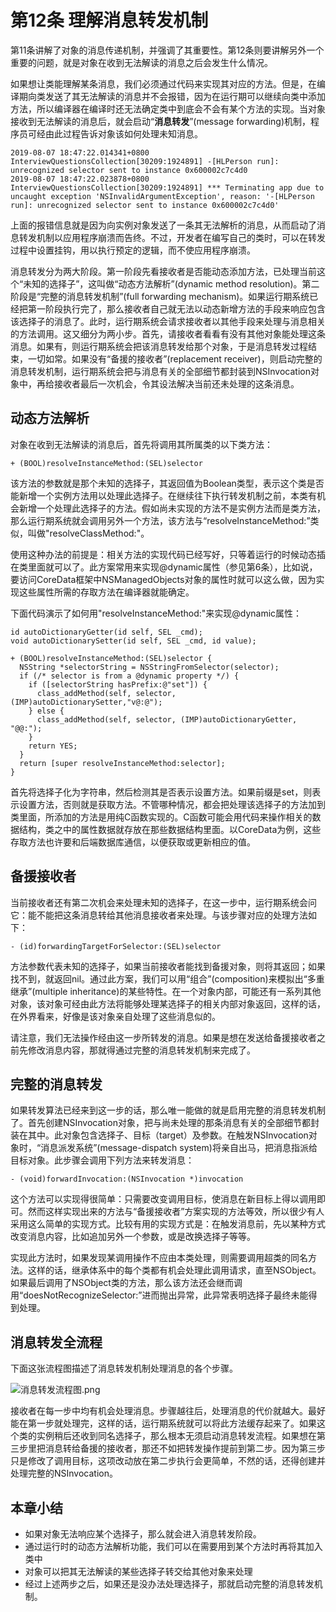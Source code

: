 # 第12条 理解消息转发机制

第11条讲解了对象的消息传递机制，并强调了其重要性。第12条则要讲解另外一个重要的问题，就是对象在收到无法解读的消息之后会发生什么情况。

如果想让类能理解某条消息，我们必须通过代码来实现其对应的方法。但是，在编译期向类发送了其无法解读的消息并不会报错，因为在运行期可以继续向类中添加方法，所以编译器在编译时还无法确定类中到底会不会有某个方法的实现。当对象接收到无法解读的消息后，就会启动“**消息转发**”(message forwarding)机制，程序员可经由此过程告诉对象该如何处理未知消息。

```
2019-08-07 18:47:22.014341+0800 InterviewQuestionsCollection[30209:1924891] -[HLPerson run]: unrecognized selector sent to instance 0x600002c7c4d0
2019-08-07 18:47:22.023878+0800 InterviewQuestionsCollection[30209:1924891] *** Terminating app due to uncaught exception 'NSInvalidArgumentException', reason: '-[HLPerson run]: unrecognized selector sent to instance 0x600002c7c4d0'
```

上面的报错信息就是因为向实例对象发送了一条其无法解析的消息，从而启动了消息转发机制以应用程序崩溃而告终。不过，开发者在编写自己的类时，可以在转发过程中设置挂钩，用以执行预定的逻辑，而不使应用程序崩溃。

消息转发分为两大阶段。第一阶段先看接收者是否能动态添加方法，已处理当前这个“未知的选择子”，这叫做“动态方法解析”(dynamic method resolution)。第二阶段是“完整的消息转发机制”(full forwarding mechanism)。如果运行期系统已经把第一阶段执行完了，那么接收者自己就无法以动态新增方法的手段来响应包含该选择子的消息了。此时，运行期系统会请求接收者以其他手段来处理与消息相关的方法调用。这又细分为两小步。首先，请接收者看看有没有其他对象能处理这条消息。如果有，则运行期系统会把该消息转发给那个对象，于是消息转发过程结束，一切如常。如果没有“备援的接收者”(replacement receiver)，则启动完整的消息转发机制，运行期系统会把与消息有关的全部细节都封装到NSInvocation对象中，再给接收者最后一次机会，令其设法解决当前还未处理的这条消息。

## 动态方法解析

对象在收到无法解读的消息后，首先将调用其所属类的以下类方法：

```
+ (BOOL)resolveInstanceMethod:(SEL)selector
```

该方法的参数就是那个未知的选择子，其返回值为Boolean类型，表示这个类是否能新增一个实例方法用以处理此选择子。在继续往下执行转发机制之前，本类有机会新增一个处理此选择子的方法。假如尚未实现的方法不是实例方法而是类方法，那么运行期系统就会调用另外一个方法，该方法与“resolveInstanceMethod:”类似，叫做"resolveClassMethod:"。

使用这种办法的前提是：相关方法的实现代码已经写好，只等着运行的时候动态插在类里面就可以了。此方案常用来实现@dynamic属性（参见第6条），比如说，要访问CoreData框架中NSManagedObjects对象的属性时就可以这么做，因为实现这些属性所需的存取方法在编译器就能确定。

下面代码演示了如何用"resolveInstanceMethod:"来实现@dynamic属性：

```
id autoDictionaryGetter(id self, SEL _cmd);
void autoDictionarySetter(id self, SEL _cmd, id value);

+ (BOOL)resolveInstanceMethod:(SEL)selector {
  NSString *selectorString = NSStringFromSelector(selector);
  if (/* selector is from a @dynamic property */) {
    if ([selectorString hasPrefix:@"set"]) {
      class_addMethod(self, selector, (IMP)autoDictionarySetter,"v@:@");
    } else {
      class_addMethod(self, selector, (IMP)autoDictionaryGetter, "@@:");
    }
    return YES;
  }
  return [super resolveInstanceMethod:selector];
}
```

首先将选择子化为字符串，然后检测其是否表示设置方法。如果前缀是set，则表示设置方法，否则就是获取方法。不管哪种情况，都会把处理该选择子的方法加到类里面，所添加的方法是用纯C函数实现的。C函数可能会用代码来操作相关的数据结构，类之中的属性数据就存放在那些数据结构里面。以CoreData为例，这些存取方法也许要和后端数据库通信，以便获取或更新相应的值。

## 备援接收者

当前接收者还有第二次机会来处理未知的选择子，在这一步中，运行期系统会问它：能不能把这条消息转给其他消息接收者来处理。与该步骤对应的处理方法如下：

```
- (id)forwardingTargetForSelector:(SEL)selector
```

方法参数代表未知的选择子，如果当前接收者能找到备援对象，则将其返回；如果找不到，就返回nil。通过此方案，我们可以用“组合”(composition)来模拟出“多重继承”(multiple inheritance)的某些特性。在一个对象内部，可能还有一系列其他对象，该对象可经由此方法将能够处理某选择子的相关内部对象返回，这样的话，在外界看来，好像是该对象亲自处理了这些消息似的。

请注意，我们无法操作经由这一步所转发的消息。如果是想在发送给备援接收者之前先修改消息内容，那就得通过完整的消息转发机制来完成了。


## 完整的消息转发

如果转发算法已经来到这一步的话，那么唯一能做的就是启用完整的消息转发机制了。首先创建NSInvocation对象，把与尚未处理的那条消息有关的全部细节都封装在其中。此对象包含选择子、目标（target）及参数。在触发NSInvocation对象时，“消息派发系统”(message-dispatch system)将亲自出马，把消息指派给目标对象。此步骤会调用下列方法来转发消息：

```
- (void)forwardInvocation:(NSInvocation *)invocation
```

这个方法可以实现得很简单：只需要改变调用目标，使消息在新目标上得以调用即可。然而这样实现出来的方法与“备援接收者”方案实现的方法等效，所以很少有人采用这么简单的实现方式。比较有用的实现方式是：在触发消息前，先以某种方式改变消息内容，比如追加另外一个参数，或是改换选择子等等。

实现此方法时，如果发现某调用操作不应由本类处理，则需要调用超类的同名方法。这样的话，继承体系中的每个类都有机会处理此调用请求，直至NSObject。如果最后调用了NSObject类的方法，那么该方法还会继而调用“doesNotRecognizeSelector:”进而抛出异常，此异常表明选择子最终未能得到处理。

## 消息转发全流程

下面这张流程图描述了消息转发机制处理消息的各个步骤。

![消息转发流程图.png](https://upload-images.jianshu.io/upload_images/4164292-6fb70dee35013f99.png?imageMogr2/auto-orient/strip%7CimageView2/2/w/1240)

接收者在每一步中均有机会处理消息。步骤越往后，处理消息的代价就越大。最好能在第一步就处理完，这样的话，运行期系统就可以将此方法缓存起来了。如果这个类的实例稍后还收到同名选择子，那么根本无须启动消息转发流程。如果想在第三步里把消息转给备援的接收者，那还不如把转发操作提前到第二步。因为第三步只是修改了调用目标，这项改动放在第二步执行会更简单，不然的话，还得创建并处理完整的NSInvocation。

## 本章小结

* 如果对象无法响应某个选择子，那么就会进入消息转发阶段。
* 通过运行时的动态方法解析功能，我们可以在需要用到某个方法时再将其加入类中
* 对象可以把其无法解读的某些选择子转交给其他对象来处理
* 经过上述两步之后，如果还是没办法处理选择子，那就启动完整的消息转发机制。


















